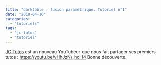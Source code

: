 ```yaml
---
title: "darktable : fusion paramétrique. Tutoriel n°1"
date: "2018-04-16"
categories: 
  - "tutoriels"
tags: 
  - "jc-tutos"
  - "tutoriel"
---
```


[JC Tutos](https://www.youtube.com/channel/UChkmJoz4r375C6F2eym99YQ) est un nouveau YouTubeur que nous fait partager ses premiers tutos : https://youtu.be/vHhJzN\_hcH4 Bonne découverte.

